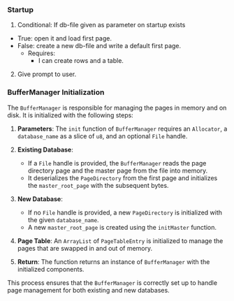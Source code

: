### Startup

1. Conditional: If db-file given as parameter on startup exists

- True: open it and load first page.
- False: create a new db-file and write a default first page.
  - Requires:
    - I can create rows and a table.

2. Give prompt to user.

### BufferManager Initialization

The `BufferManager` is responsible for managing the pages in memory and on disk.
It is initialized with the following steps:

1. **Parameters**: The `init` function of `BufferManager` requires an
   `Allocator`, a `database_name` as a slice of `u8`, and an optional `File`
   handle.

2. **Existing Database**:

   - If a `File` handle is provided, the `BufferManager` reads the page directory page
     and the master page from the file into memory.
   - It deserializes the `PageDirectory` from the first page and initializes the
     `master_root_page` with the subsequent bytes.

3. **New Database**:

   - If no `File` handle is provided, a new `PageDirectory` is initialized with
     the given `database_name`.
   - A new `master_root_page` is created using the `initMaster` function.

4. **Page Table**: An `ArrayList` of `PageTableEntry` is initialized to manage
   the pages that are swapped in and out of memory.

5. **Return**: The function returns an instance of `BufferManager` with the
   initialized components.

This process ensures that the `BufferManager` is correctly set up to handle page
management for both existing and new databases.
